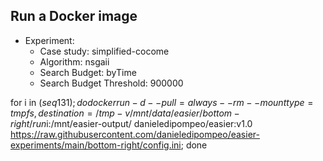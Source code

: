 
## Run a Docker image

 - Experiment: 
   - Case study: simplified-cocome
   - Algorithm: nsgaii
   - Search Budget: byTime
   - Search Budget Threshold: 900000

for i in $(seq 1 31); do docker run -d --pull=always --rm --mount type=tmpfs,destination=/tmp -v /mnt/data/easier/bottom-right/run$i:/mnt/easier-output/ danieledipompeo/easier:v1.0 https://raw.githubusercontent.com/danieledipompeo/easier-experiments/main/bottom-right/config.ini; done

